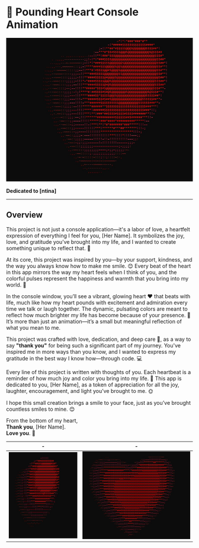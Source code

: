 # 💖 Pounding Heart Console Animation


<div align = "center">
  
<img src = "img/img1.jpg">

</div>

**Dedicated to [ntina]**

---

## Overview

This project is not just a console application—it's a labor of love, a heartfelt expression of everything I feel for you, [Her Name]. It symbolizes the joy, love, and gratitude you’ve brought into my life, and I wanted to create something unique to reflect that. 🌟

At its core, this project was inspired by you—by your support, kindness, and the way you always know how to make me smile. 😊 Every beat of the heart in this app mirrors the way my heart feels when I think of you, and the colorful pulses represent the happiness and warmth that you bring into my world. 🌈

In the console window, you’ll see a vibrant, glowing heart ❤️ that beats with life, much like how my heart pounds with excitement and admiration every time we talk or laugh together. The dynamic, pulsating colors are meant to reflect how much brighter my life has become because of your presence. 💫 It’s more than just an animation—it’s a small but meaningful reflection of what you mean to me.

This project was crafted with love, dedication, and deep care 💖, as a way to say **"thank you"** for being such a significant part of my journey. You've inspired me in more ways than you know, and I wanted to express my gratitude in the best way I know how—through code. 💻

Every line of this project is written with thoughts of you. Each heartbeat is a reminder of how much joy and color you bring into my life. 🌹 This app is dedicated to you, [Her Name], as a token of appreciation for all the joy, laughter, encouragement, and light you’ve brought to me. 🌞

I hope this small creation brings a smile to your face, just as you’ve brought countless smiles to mine. 😊

From the bottom of my heart,  
**Thank you**, [Her Name].  
**Love you**. 💖


|       -        |       -        |
| -------------- | -------------- |
| ![Alt Text 1](img/img3.jpg) | ![Alt Text 2](img/img2.jpg) |
